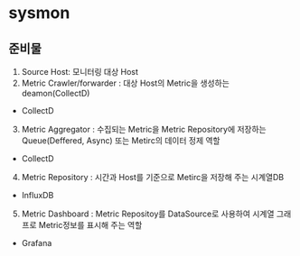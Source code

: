 # sysmon
## 준비물
1. Source Host: 모니터링 대상 Host
2. Metric Crawler/forwarder : 대상 Host의 Metric을 생성하는 deamon(CollectD)
  - CollectD
3. Metric Aggregator : 수집되는 Metric을 Metric Repository에 저장하는 Queue(Deffered, Async) 또는 Metirc의 데이터 정제 역할
  - CollectD
4. Metric Repository : 시간과 Host를 기준으로 Metirc을 저장해 주는 시계열DB
  - InfluxDB
5. Metric Dashboard : Metric Repositoy를 DataSource로 사용하여 시계열 그래프로 Metric정보를 표시해 주는 역할
  - Grafana
